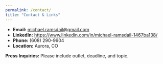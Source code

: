 ```yaml
---
permalink: /contact/
title: "Contact & Links"
---
```



- **Email:** michael.ramsdail@gmail.com
- **LinkedIn:** https://www.linkedin.com/in/michael-ramsdail-1467ba138/
- **Phone:** (608) 290-9604
- **Location:** Aurora, CO


**Press Inquiries:** Please include outlet, deadline, and topic.
